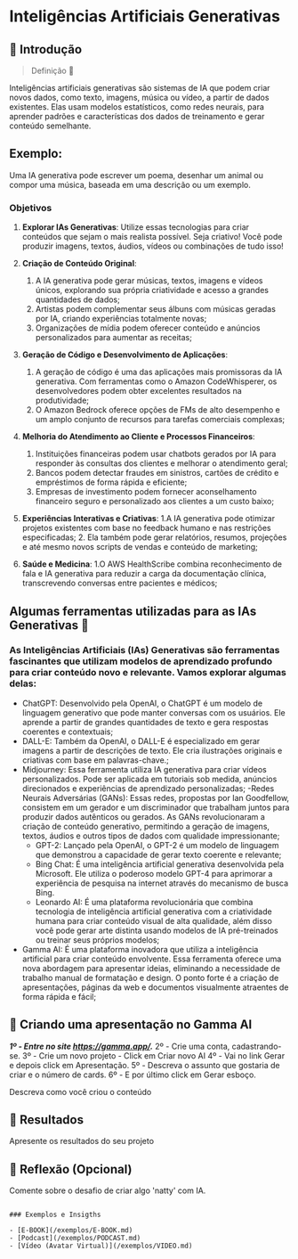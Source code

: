 # Inteligências Artificiais Generativas

## 🚀 Introdução

>Definição 👀

Inteligências artificiais generativas são sistemas de IA que podem criar novos dados, como texto, imagens, música ou vídeo, a partir de dados existentes. Elas usam modelos estatísticos, como redes neurais, para aprender padrões e características dos dados de treinamento e gerar conteúdo semelhante.

## Exemplo:
Uma IA generativa pode escrever um poema, desenhar um animal ou compor uma música, baseada em uma descrição ou um exemplo.

### Objetivos

1. **Explorar IAs Generativas**: Utilize essas tecnologias para criar conteúdos que sejam o mais realista possível. Seja criativo! Você pode produzir imagens, textos, áudios, vídeos ou combinações de tudo isso!
1. **Criação de Conteúdo Original**:
    1. A IA generativa pode gerar músicas, textos, imagens e vídeos únicos, explorando sua própria criatividade e acesso a grandes quantidades de dados;
    2. Artistas podem complementar seus álbuns com músicas geradas por IA, criando experiências totalmente novas;
    3. Organizações de mídia podem oferecer conteúdo e anúncios personalizados para aumentar as receitas;
       
2. **Geração de Código e Desenvolvimento de Aplicações**:
    1. A geração de código é uma das aplicações mais promissoras da IA generativa. Com ferramentas como o Amazon CodeWhisperer, os desenvolvedores podem obter excelentes resultados na produtividade;
    2. O Amazon Bedrock oferece opções de FMs de alto desempenho e um amplo conjunto de recursos para tarefas comerciais complexas;
    
3. **Melhoria do Atendimento ao Cliente e Processos Financeiros**:
    1. Instituições financeiras podem usar chatbots gerados por IA para responder às consultas dos clientes e melhorar o atendimento geral;
    2. Bancos podem detectar fraudes em sinistros, cartões de crédito e empréstimos de forma rápida e eficiente;
    3. Empresas de investimento podem fornecer aconselhamento financeiro seguro e personalizado aos clientes a um custo baixo;

4. **Experiências Interativas e Criativas**:
    1.A IA generativa pode otimizar projetos existentes com base no feedback humano e nas restrições especificadas;
    2. Ela também pode gerar relatórios, resumos, projeções e até mesmo novos scripts de vendas e conteúdo de marketing;

5. **Saúde e Medicina**:
    1.O AWS HealthScribe combina reconhecimento de fala e IA generativa para reduzir a carga da documentação clínica, transcrevendo conversas entre pacientes e médicos;     
    
## Algumas ferramentas utilizadas para as IAs Generativas :mag_right:
### As Inteligências Artificiais (IAs) Generativas são ferramentas fascinantes que utilizam modelos de aprendizado profundo para criar conteúdo novo e relevante. Vamos explorar algumas delas:
   - ChatGPT: Desenvolvido pela OpenAI, o ChatGPT é um modelo de linguagem generativo que pode manter conversas com os usuários. Ele aprende a partir de grandes quantidades de texto e gera respostas coerentes e contextuais;
- DALL-E: Também da OpenAI, o DALL-E é especializado em gerar imagens a partir de descrições de texto. Ele cria ilustrações originais e criativas com base em palavras-chave.;
- Midjourney: Essa ferramenta utiliza IA generativa para criar vídeos personalizados. Pode ser aplicada em tutoriais sob medida, anúncios direcionados e experiências de aprendizado personalizadas;
-Redes Neurais Adversárias (GANs): Essas redes, propostas por Ian Goodfellow, consistem em um gerador e um discriminador que trabalham juntos para produzir dados autênticos ou gerados. As GANs revolucionaram a criação de conteúdo generativo, permitindo a geração de imagens, textos, áudios e outros tipos de dados com qualidade impressionante;
    - GPT-2: Lançado pela OpenAI, o GPT-2 é um modelo de linguagem que demonstrou a capacidade de gerar texto coerente e relevante;
    - Bing Chat: É uma inteligência artificial generativa desenvolvida pela Microsoft. Ele utiliza o poderoso modelo GPT-4 para aprimorar a experiência de pesquisa na internet através do mecanismo de busca Bing.
    - Leonardo AI: É uma plataforma revolucionária que combina tecnologia de inteligência artificial generativa com a criatividade humana para criar conteúdo visual de alta qualidade, além disso você pode gerar arte distinta usando modelos de IA pré-treinados ou treinar seus próprios modelos;
- Gamma AI: É uma plataforma inovadora que utiliza a inteligência artificial para criar conteúdo envolvente. Essa ferramenta oferece uma nova abordagem para apresentar ideias, eliminando a necessidade de trabalho manual de formatação e design. O ponto forte é a criação de apresentações, páginas da web e documentos visualmente atraentes de forma rápida e fácil;
       

## 🧐 Criando uma apresentação no Gamma AI
***1º - Entre no site https://gamma.app/.***
2º - Crie uma conta, cadastrando-se.
3º - Crie um novo projeto - Click em Criar novo AI
4º - Vai no link Gerar e depois click em Apresentação.
5º - Descreva o assunto que gostaria de criar e o número de cards.
6º - E por último click em Gerar esboço.

Descreva como você criou o conteúdo

## 🚀 Resultados
Apresente os resultados do seu projeto

## 💭 Reflexão (Opcional)
Comente sobre o desafio de criar algo 'natty' com IA.
```

### Exemplos e Insigths

- [E-BOOK](/exemplos/E-BOOK.md)
- [Podcast](/exemplos/PODCAST.md)
- [Vídeo (Avatar Virtual)](/exemplos/VIDEO.md)
